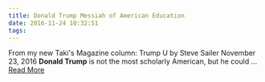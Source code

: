 ```yaml
---
title: Donald Trump Messiah of American Education
date: 2016-11-24 10:32:51
tags:
---
```

From my new Taki&#39;s Magazine column: Trump U by Steve Sailer November 23, 2016 <b>Donald Trump</b> is not the most scholarly American, but he could&nbsp;...
[Read More](http://www.vdare.com/posts/donald-trump-messiah-of-american-education)